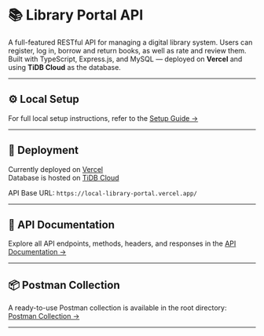 # 📚 Library Portal API

A full-featured RESTful API for managing a digital library system. Users can register, log in, borrow and return books, as well as rate and review them. Built with TypeScript, Express.js, and MySQL — deployed on **Vercel** and using **TiDB Cloud** as the database.

---

## ⚙️ Local Setup

For full local setup instructions, refer to the [Setup Guide →](./docs/setup.md)

---

## 🚀 Deployment

Currently deployed on [Vercel](https://vercel.com/)  
Database is hosted on [TiDB Cloud](https://tidb.cloud/)

API Base URL: `https://local-library-portal.vercel.app/`

---

## 📖 API Documentation

Explore all API endpoints, methods, headers, and responses in the [API Documentation →](./docs/api.md)

---

## 📦 Postman Collection

A ready-to-use Postman collection is available in the root directory: 
[Postman Collection ->](./library_assignment_collection.postman_collection.json)

---
